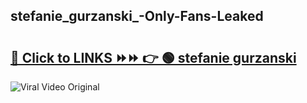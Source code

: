 
 ## stefanie_gurzanski_-Only-Fans-Leaked

# <h2><a href="https://clipsfans.com/stefanie_gurzanski_&ref=git">🔗 Click to LINKS ⏩⏩ 👉 🟢 stefanie gurzanski  </a></h2>

<a href="https://clipsfans.com/stefanie_gurzanski_&ref=git" rel="nofollow" data-target="animated-image.originalLink"><img src="https://i.ibb.co.com/xMMVF88/686577567.gif" alt="Viral Video Original" style="max-width: 100%; display: inline-block;" data-target="animated-image.originalImage"></a>

